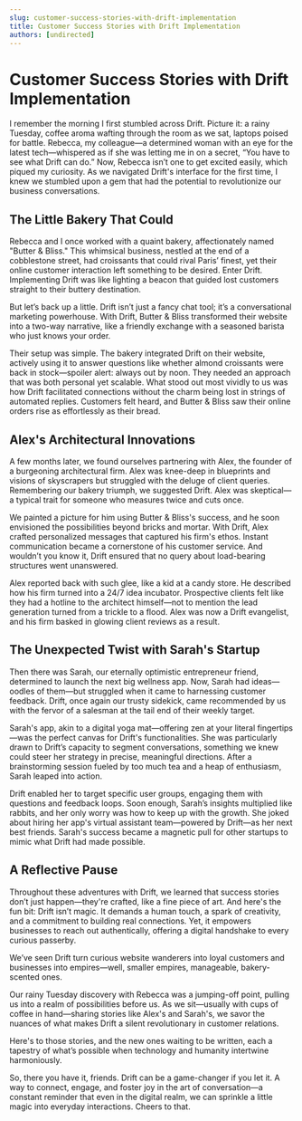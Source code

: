 ```yaml
---
slug: customer-success-stories-with-drift-implementation
title: Customer Success Stories with Drift Implementation
authors: [undirected]
---
```


# Customer Success Stories with Drift Implementation

I remember the morning I first stumbled across Drift. Picture it: a rainy Tuesday, coffee aroma wafting through the room as we sat, laptops poised for battle. Rebecca, my colleague—a determined woman with an eye for the latest tech—whispered as if she was letting me in on a secret, “You have to see what Drift can do.” Now, Rebecca isn’t one to get excited easily, which piqued my curiosity. As we navigated Drift's interface for the first time, I knew we stumbled upon a gem that had the potential to revolutionize our business conversations.

## The Little Bakery That Could

Rebecca and I once worked with a quaint bakery, affectionately named "Butter & Bliss." This whimsical business, nestled at the end of a cobblestone street, had croissants that could rival Paris’ finest, yet their online customer interaction left something to be desired. Enter Drift. Implementing Drift was like lighting a beacon that guided lost customers straight to their buttery destination.

But let’s back up a little. Drift isn’t just a fancy chat tool; it’s a conversational marketing powerhouse. With Drift, Butter & Bliss transformed their website into a two-way narrative, like a friendly exchange with a seasoned barista who just knows your order.

Their setup was simple. The bakery integrated Drift on their website, actively using it to answer questions like whether almond croissants were back in stock—spoiler alert: always out by noon. They needed an approach that was both personal yet scalable. What stood out most vividly to us was how Drift facilitated connections without the charm being lost in strings of automated replies. Customers felt heard, and Butter & Bliss saw their online orders rise as effortlessly as their bread.

## Alex's Architectural Innovations

A few months later, we found ourselves partnering with Alex, the founder of a burgeoning architectural firm. Alex was knee-deep in blueprints and visions of skyscrapers but struggled with the deluge of client queries. Remembering our bakery triumph, we suggested Drift. Alex was skeptical—a typical trait for someone who measures twice and cuts once.

We painted a picture for him using Butter & Bliss's success, and he soon envisioned the possibilities beyond bricks and mortar. With Drift, Alex crafted personalized messages that captured his firm's ethos. Instant communication became a cornerstone of his customer service. And wouldn’t you know it, Drift ensured that no query about load-bearing structures went unanswered.

Alex reported back with such glee, like a kid at a candy store. He described how his firm turned into a 24/7 idea incubator. Prospective clients felt like they had a hotline to the architect himself—not to mention the lead generation turned from a trickle to a flood. Alex was now a Drift evangelist, and his firm basked in glowing client reviews as a result.

## The Unexpected Twist with Sarah's Startup

Then there was Sarah, our eternally optimistic entrepreneur friend, determined to launch the next big wellness app. Now, Sarah had ideas—oodles of them—but struggled when it came to harnessing customer feedback. Drift, once again our trusty sidekick, came recommended by us with the fervor of a salesman at the tail end of their weekly target.

Sarah's app, akin to a digital yoga mat—offering zen at your literal fingertips—was the perfect canvas for Drift's functionalities. She was particularly drawn to Drift’s capacity to segment conversations, something we knew could steer her strategy in precise, meaningful directions. After a brainstorming session fueled by too much tea and a heap of enthusiasm, Sarah leaped into action.

Drift enabled her to target specific user groups, engaging them with questions and feedback loops. Soon enough, Sarah’s insights multiplied like rabbits, and her only worry was how to keep up with the growth. She joked about hiring her app's virtual assistant team—powered by Drift—as her next best friends. Sarah's success became a magnetic pull for other startups to mimic what Drift had made possible.

## A Reflective Pause

Throughout these adventures with Drift, we learned that success stories don’t just happen—they're crafted, like a fine piece of art. And here's the fun bit: Drift isn’t magic. It demands a human touch, a spark of creativity, and a commitment to building real connections. Yet, it empowers businesses to reach out authentically, offering a digital handshake to every curious passerby.

We’ve seen Drift turn curious website wanderers into loyal customers and businesses into empires—well, smaller empires, manageable, bakery-scented ones. 

Our rainy Tuesday discovery with Rebecca was a jumping-off point, pulling us into a realm of possibilities before us. As we sit—usually with cups of coffee in hand—sharing stories like Alex's and Sarah's, we savor the nuances of what makes Drift a silent revolutionary in customer relations.

Here's to those stories, and the new ones waiting to be written, each a tapestry of what’s possible when technology and humanity intertwine harmoniously.

So, there you have it, friends. Drift can be a game-changer if you let it. A way to connect, engage, and foster joy in the art of conversation—a constant reminder that even in the digital realm, we can sprinkle a little magic into everyday interactions. Cheers to that. 